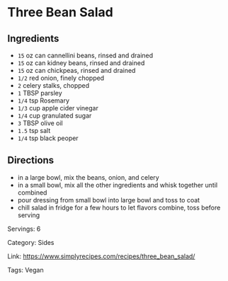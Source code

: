# Three Bean Salad

## Ingredients

- `15` oz can cannellini beans, rinsed and drained
- `15` oz can kidney beans, rinsed and drained
- `15` oz can chickpeas, rinsed and drained
- `1/2` red onion, finely chopped
- `2` celery stalks, chopped
- `1` TBSP parsley
- `1/4` tsp Rosemary
- `1/3` cup apple cider vinegar
- `1/4` cup granulated sugar
- `3` TBSP olive oil
- `1.5` tsp salt
- `1/4` tsp black peoper

## Directions

- in a large bowl, mix the beans, onion, and celery
- in a small bowl, mix all the other ingredients and whisk together until combined
- pour dressing from small bowl into large bowl and toss to coat
- chill salad in fridge for a few hours to let flavors combine, toss before serving

Servings: 6

Category: Sides

Link: https://www.simplyrecipes.com/recipes/three_bean_salad/

Tags: Vegan

